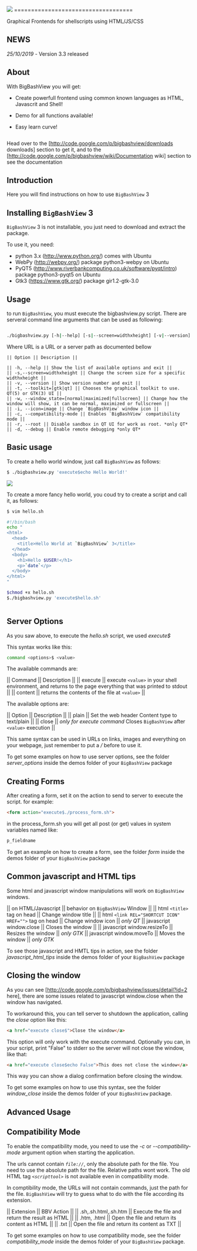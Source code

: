 <img src="https://github.com/biglinux/bigbashview/blob/master/bigbashview/usr/share/bigbashview/demos/documentation_images/bigbashview_logo.png" />
===================================

Graphical Frontends for shellscripts using HTML/JS/CSS

NEWS
----
*25/10/2019* - Version 3.3 released

About
-----

With BigBashView you will get:

  * Create powerfull frontend using common known languages as HTML, Javascrit and Shell!

  * Demo for all functions available!

  * Easy learn curve!

<img src="" />

Head over to the [http://code.google.com/p/bigbashview/downloads downloads] section to get it, and to the [http://code.google.com/p/bigbashview/wiki/Documentation wiki] section to see the documentation

Introduction
------------

Here you will find instructions on how to use `BigBashView` 3


Installing `BigBashView` 3
--------------------------

`BigBashView` 3 is not installable, you just need to download and extract the package.

To use it, you need:
  * python 3.x (http://www.python.org/) comes with Ubuntu
  * WebPy (http://webpy.org/) package python3-webpy on Ubuntu
  * PyQT5 (http://www.riverbankcomputing.co.uk/software/pyqt/intro) package python3-pyqt5 on Ubuntu 
  * Gtk3 (https://www.gtk.org/) package gir1.2-gtk-3.0

Usage
-----

to run `BigBashView`, you must execute the bigbashview.py script.
There are serveral command line arguments that can be used as following:
```bash

./bigbashview.py [-h|--help] [-s|--screen=widthxheight] [-v|--version] [-t|--toolkit=[gtk|qt|]] [-w|--window_state=[normal|maximized|fullscreen]] [-i|--icon image] [-c|--compatibility-mode] [-r|--root] [-d|--debug] URL
```

Where URL is a URL or a server path as documented bellow
```
|| Option || Description ||

|| -h, --help || Show the list of available options and exit ||
|| -s,--screen=widthxheight || Change the screen size for a specific widthxheight ||
|| -v, --version || Show version number and exit ||
|| -t, --toolkit=[gtk|qt] || Chooses the graphical toolkit to use. QT(5) or GTK(3) UI ||
|| -w, --window_state=[normal|maximized|fullscreen] || Change how the window will show, it can be normal, maximized or fullscreen ||
|| -i, --icon=image || Change `BigBashView` window icon ||
|| -c, --compatibility-mode || Enables `BigBashView` compatibility mode ||
|| -r, --root || Disable sandbox in QT UI for work as root. *only QT*
|| -d, --debug || Enable remote debugging *only QT*
```

Basic usage
-----------

To create a hello world window, just call `BigBashView` as follows:
```bash
$ ./bigbashview.py 'execute$echo Hello World!'
```

<img src="https://github.com/thor27/bigbashview/blob/python3/demos/documentation_images/hello01.png" />

To create a more fancy hello world, you coud try to create a script and call it, as follows:
```bash
$ vim hello.sh
```

```bash
#!/bin/bash
echo "
<html>
  <head>
    <title>Hello World at `BigBashView` 3</title>
  </head>
  <body>
    <h1>Hello $USER!</h1>
    <p>`date`</p>
  </body>
</html>
"
```

```bash
$chmod +x hello.sh
$./bigbashview.py 'execute$hello.sh'
```

<img src="" />

Server Options 
---------

As you saw above, to execute the *hello.sh* script, we used *execute$*

This syntax works like this:

```bash
command <options>$ <value>
```

The available commands are:

|| Command || Description ||
|| execute || execute `<value>` in your shell environment, and returns to the page everything that was printed to stdout ||
|| content || returns the contents of the file at `<value>` ||

The available options are:

|| Option || Description ||
|| plain || Set the web header Content type to text/plain ||
|| close || *only for execute command* Closes `BigBashView` after `<value>` execution ||

This same syntax can be used in URLs on links, images and everything on your webpage, just remember to put a */* before to use it.

To get some examples on how to use server options, see the folder *server_options* inside the demos folder of your `BigBashView` package

Creating Forms 
---------

After creating a form, set it on the action to send to server to execute the script. for example:

```html
<form action="execute$./process_form.sh">
```

in the process_form.sh you will get all post (or get) values in system variables named like:

```bash
p_fieldname
```

To get an example on how to create a form, see the folder *form* inside the demos folder of your `BigBashView` package

Common javascript and HTML tips 
---------

Some html and javascript window manipulations will work on `BigBashView` windows.

|| on HTML/Javascript || behavior on `BigBashView` Window ||
|| html `<title>` tag on head || Change window title ||
|| html `<link REL="SHORTCUT ICON" HREF="">` tag on head || Change window icon || *only QT*
|| javascript window.close || Closes the window ||
|| javascript window.resizeTo || Resizes the window || *only GTK*
|| javascript window.moveTo || Moves the window || *only GTK*

To see those javascript and HMTL tips in action, see the folder *javascript_html_tips* inside the demos folder of your `BigBashView` package

Closing the window
------------------

As you can see [http://code.google.com/p/bigbashview/issues/detail?id=2 here], there are some issues related to javascript window.close when the window has navigated.

To workaround this, you can tell server to shutdown the application, calling the *close* option like this:

```html
<a href="execute close$">Close the window</a>
```

This option will only work with the execute command.
Optionally you can, in your script, print "False" to stderr so the server will not close the window, like that:

```html
<a href="execute close$echo False">This does not close the window</a>
```

This way you can show a dialog confirmation before closing the window.

To get some examples on how to use this syntax, see the folder *window_close* inside the demos folder of your `BigBashView` package.

Advanced Usage
--------------

Compatibility Mode
------------------

To enable the compatibility mode, you need to use the *-c* or *--compatibility-mode* argument option when starting the application.

  The urls cannot contain *`file://`*, only the absolute path for the file.
  You need to use the absolute path for the file. Relative paths wont work.
  The old HTML tag *`<scripttool>`* is not available even in compatibility mode.

In comptibility mode, the URLs will not contain commands, just the path for the file. `BigBashView` will try to guess what to do with the file according its extension.

|| Extension || BBV Action ||
|| .sh,.sh.html,.sh.htm || Execute the file and return the result as HTML ||
|| .htm, .html || Open the file and return its content as HTML ||
|| .txt || Open the file and return its content as TXT ||

To get some examples on how to use compatibility mode, see the folder *compatibility_mode* inside the demos folder of your `BigBashView` package.
